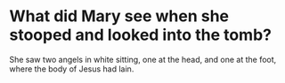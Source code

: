 # What did Mary see when she stooped and looked into the tomb?

She saw two angels in white sitting, one at the head, and one at the foot, where the body of Jesus had lain.
